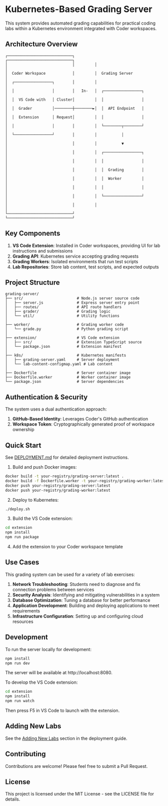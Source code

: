 # Kubernetes-Based Grading Server

This system provides automated grading capabilities for practical coding labs within a Kubernetes environment integrated with Coder workspaces.

## Architecture Overview

```
┌─────────────────────────────┐         ┌─────────────────────────────┐
│                             │         │                             │
│  Coder Workspace            │         │  Grading Server             │
│  ┌─────────────────┐        │         │                             │
│  │                 │        │   In-   │  ┌─────────────────┐        │
│  │  VS Code with   │ Cluster│         │  │                 │        │
│  │  Grader         │────────┼────────►│  │  API Endpoint   │        │
│  │  Extension      │ Request│         │  │                 │        │
│  │                 │        │         │  └────────┬────────┘        │
│  └─────────────────┘        │         │           │                 │
│                             │         │           ▼                 │
│                             │         │  ┌─────────────────┐        │
│                             │         │  │                 │        │
│                             │         │  │  Grading        │        │
│                             │         │  │  Worker         │        │
│                             │         │  │                 │        │
│                             │         │  └─────────────────┘        │
│                             │         │                             │
└─────────────────────────────┘         └─────────────────────────────┘
```

## Key Components

1. **VS Code Extension**: Installed in Coder workspaces, providing UI for lab instructions and submissions
2. **Grading API**: Kubernetes service accepting grading requests
3. **Grading Workers**: Isolated environments that run test scripts
4. **Lab Repositories**: Store lab content, test scripts, and expected outputs

## Project Structure

```
grading-server/
├── src/                        # Node.js server source code
│   ├── server.js               # Express server entry point
│   ├── routes/                 # API route handlers
│   ├── grader/                 # Grading logic
│   └── util/                   # Utility functions
│
├── worker/                     # Grading worker code
│   └── grade.py                # Python grading script
│
├── extension/                  # VS Code extension
│   ├── src/                    # Extension TypeScript source
│   └── package.json            # Extension manifest
│
├── k8s/                        # Kubernetes manifests
│   ├── grading-server.yaml     # Server deployment
│   └── lab-content-configmap.yaml # Lab content
│
├── Dockerfile                  # Server container image
├── Dockerfile.worker           # Worker container image
└── package.json                # Server dependencies
```

## Authentication & Security

The system uses a dual authentication approach:

1. **GitHub-Based Identity**: Leverages Coder's GitHub authentication
2. **Workspace Token**: Cryptographically generated proof of workspace ownership

## Quick Start

See [DEPLOYMENT.md](./DEPLOYMENT.md) for detailed deployment instructions.

1. Build and push Docker images:
```bash
docker build -t your-registry/grading-server:latest .
docker build -f Dockerfile.worker -t your-registry/grading-worker:latest .
docker push your-registry/grading-server:latest
docker push your-registry/grading-worker:latest
```

2. Deploy to Kubernetes:
```bash
./deploy.sh
```

3. Build the VS Code extension:
```bash
cd extension
npm install
npm run package
```

4. Add the extension to your Coder workspace template

## Use Cases

This grading system can be used for a variety of lab exercises:

1. **Network Troubleshooting**: Students need to diagnose and fix connection problems between services
2. **Security Analysis**: Identifying and mitigating vulnerabilities in a system
3. **Database Optimization**: Tuning a database for better performance
4. **Application Development**: Building and deploying applications to meet requirements
5. **Infrastructure Configuration**: Setting up and configuring cloud resources

## Development

To run the server locally for development:

```bash
npm install
npm run dev
```

The server will be available at http://localhost:8080.

To develop the VS Code extension:

```bash
cd extension
npm install
npm run watch
```

Then press F5 in VS Code to launch with the extension.

## Adding New Labs

See the [Adding New Labs](./DEPLOYMENT.md#step-8-create-test-lab-content) section in the deployment guide.

## Contributing

Contributions are welcome! Please feel free to submit a Pull Request.

## License

This project is licensed under the MIT License - see the LICENSE file for details.